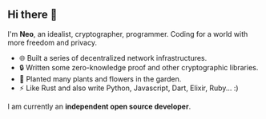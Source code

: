 ## Hi there 👋

I'm **Neo**, an idealist, cryptographer, programmer. Coding for a world with more freedom and privacy.


- 🌐 Built a series of decentralized network infrastructures. 
- 🔒 Written some zero-knowledge proof and other cryptographic libraries.
- 🍁 Planted many plants and flowers in the garden.
- ⚡ Like Rust and also write Python, Javascript, Dart, Elixir, Ruby... :) 

I am currently an **independent open source developer**.
<!--
**sunhuachuang/sunhuachuang** is a ✨ _special_ ✨ repository because its `README.md` (this file) appears on your GitHub profile.

Here are some ideas to get you started:

- 🔭 I’m currently working on ...
- 🌱 I’m currently learning ...
- 👯 I’m looking to collaborate on ...
- 🤔 I’m looking for help with ...
- 💬 Ask me about ...
- 📫 How to reach me: ...
- 😄 Pronouns: ...
- ⚡ Fun fact: ...
-->
